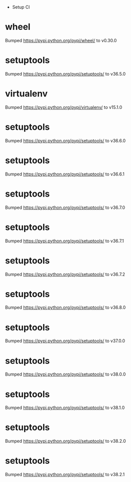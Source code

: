 * Setup CI

# wheel
Bumped https://pypi.python.org/pypi/wheel/ to v0.30.0

# setuptools
Bumped https://pypi.python.org/pypi/setuptools/ to v36.5.0

# virtualenv
Bumped https://pypi.python.org/pypi/virtualenv/ to v15.1.0

# setuptools
Bumped https://pypi.python.org/pypi/setuptools/ to v36.6.0

# setuptools
Bumped https://pypi.python.org/pypi/setuptools/ to v36.6.1

# setuptools
Bumped https://pypi.python.org/pypi/setuptools/ to v36.7.0

# setuptools
Bumped https://pypi.python.org/pypi/setuptools/ to v36.7.1

# setuptools
Bumped https://pypi.python.org/pypi/setuptools/ to v36.7.2

# setuptools
Bumped https://pypi.python.org/pypi/setuptools/ to v36.8.0

# setuptools
Bumped https://pypi.python.org/pypi/setuptools/ to v37.0.0

# setuptools
Bumped https://pypi.python.org/pypi/setuptools/ to v38.0.0

# setuptools
Bumped https://pypi.python.org/pypi/setuptools/ to v38.1.0

# setuptools
Bumped https://pypi.python.org/pypi/setuptools/ to v38.2.0

# setuptools
Bumped https://pypi.python.org/pypi/setuptools/ to v38.2.1
